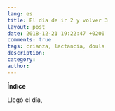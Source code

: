 ```yaml
---
lang: es
title: El día de ir 2 y volver 3
layout: post
date: 2018-12-21 19:22:47 +0200
comments: true
tags: crianza, lactancia, doula
description:
category:
author:
---
```


**Índice**
<!-- TOC depthFrom:1 insertAnchor:false orderedList:true -->


<!-- /TOC -->

Llegó el día, 